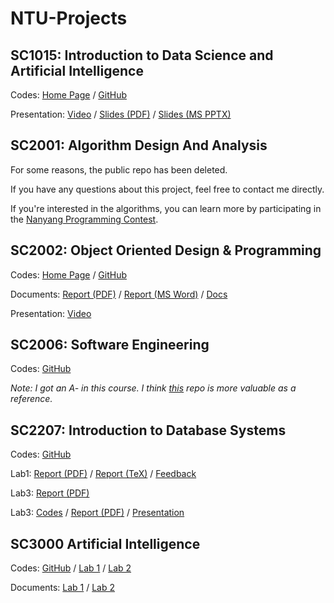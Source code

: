 # NTU-Projects

## SC1015: Introduction to Data Science and Artificial Intelligence

Codes: [Home Page](https://pufanyi.github.io/GenderRecognitionByVoice/) / [GitHub](https://github.com/pufanyi/GenderRecognitionByVoice)

Presentation: [Video](https://youtu.be/sWD81_SmO8E) / [Slides (PDF)](https://pufanyi.github.io/GenderRecognitionByVoice/slides/slides.pdf) / [Slides (MS PPTX)](https://pufanyi.github.io/GenderRecognitionByVoice/slides/slides.pptx)

## SC2001: Algorithm Design And Analysis

For some reasons, the public repo has been deleted.

If you have any questions about this project, feel free to contact me directly.  

If you're interested in the algorithms, you can learn more by participating in the [Nanyang Programming Contest](https://ntu-icpc.github.io/npc/).

## SC2002: Object Oriented Design & Programming

Codes: [Home Page](https://pufanyi.github.io/FYPMS/) / [GitHub](https://github.com/pufanyi/FYPMS)

Documents: [Report (PDF)](https://pufanyi.github.io/FYPMS/report/A50-grp6_report.pdf) / [Report (MS Word)](https://pufanyi.github.io/FYPMS/report/A50-grp6_report.docx) / [Docs](https://pufanyi.github.io/FYPMS/docs/)

Presentation: [Video](https://youtu.be/8FikWzfHlLA)

## SC2006: Software Engineering

Codes: [GitHub](https://github.com/SiyangShao/SC2006HawkerCentre)

*Note: I got an A- in this course. I think [this](https://github.com/bron322/SC2006VIFitness) repo is more valuable as a reference.*

## SC2207: Introduction to Database Systems

Codes: [GitHub](https://github.com/pufanyi/SC2207-Introduction-to-Databases)

Lab1: [Report (PDF)](https://pufanyi.github.io/SC2207-Introduction-to-Databases/lab1/src/main.pdf) / [Report (TeX)](https://github.com/pufanyi/SC2207-Introduction-to-Databases/tree/main/lab1/src) / [Feedback](https://pufanyi.github.io/SC2207-Introduction-to-Databases/lab1/feedback/lab1_feedback.pdf)

Lab3: [Report (PDF)](https://pufanyi.github.io/SC2207-Introduction-to-Databases/lab3/database%20lab3.pdf)

Lab3: [Codes](https://github.com/oscarqjh/SC2207-Project/) / [Report (PDF)](https://github.com/oscarqjh/SC2207-Project/blob/main/report/Lab5_SCSD_Team5.pdf) / [Presentation](https://youtu.be/XJqZTwaQ3Qs)

## SC3000 Artificial Intelligence

Codes: [GitHub](https://github.com/pufanyi/SC3000-Projects) / [Lab 1](https://github.com/ruochee723/SC3000-Balancing-Pole-on-Cart) / [Lab 2](https://github.com/pufanyi/SC3000-Projects/tree/main/lab2)

Documents: [Lab 1](https://ruochee723.github.io/SC3000-Balancing-Pole-on-Cart/) / [Lab 2](https://pufanyi.github.io/SC3000-Projects/lab2/report/Fanyi_YingXi_RuoChee_Assignment2.pdf)
